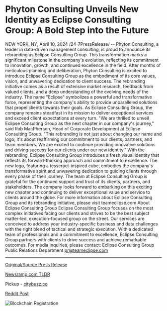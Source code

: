 # Phyton Consulting Unveils New Identity as Eclipse Consulting Group: A Bold Step into the Future

NEW YORK, NY, April 10, 2024 /24-7PressRelease/ -- Phyton Consulting, a leader in data-driven management consulting, is proud to announce its rebranding as Eclipse Consulting Group. This transformation marks a significant milestone in the company's evolution, reflecting its commitment to innovation, growth, and continued excellence in the field.  After months of meticulous planning and deliberation, Phyton Consulting is excited to introduce Eclipse Consulting Group as the embodiment of its core values, vision, and unwavering dedication to client success. The rebranding initiative comes as a result of extensive market research, feedback from valued clients, and a deep understanding of the evolving needs of the industry.  The name "Eclipse" symbolizes a powerful and transformative force, representing the company's ability to provide unparalleled solutions that propel clients towards their goals. As Eclipse Consulting Group, the company remains steadfast in its mission to deliver exceptional services and exceed client expectations at every turn.  "We are thrilled to unveil Eclipse Consulting Group as the next chapter in our company's journey," said Rob MacPherson, Head of Corporate Development at Eclipse Consulting Group. "This rebranding is not just about changing our name and logo; it's about reaffirming our commitment to our clients, partners, and team members. We are excited to continue providing innovative solutions and driving success for our clients under our new identity."  With the rebranding, Eclipse Consulting Group introduces a fresh visual identity that reflects its forward-thinking approach and commitment to excellence. The new logo, featuring a tesseract-inspired cube, embodies the company's transformative spirit and unwavering dedication to guiding clients through every phase of their journey.  The team at Eclipse Consulting Group is grateful for the continued support and trust of its clients, partners, and stakeholders. The company looks forward to embarking on this exciting new chapter and continuing to deliver exceptional value and service to clients around the globe.  For more information about Eclipse Consulting Group and its rebranding initiative, please visit teameclipse.com  About Eclipse Consulting Group  Eclipse Consulting Group focuses on the most complex initiatives facing our clients and strives to be the best subject matter-led, execution-focused group on the street. Our services are conceived to address your industry-specific business and data challenges with the right blend of tactical and strategic execution. With a dedicated team of professionals and a commitment to excellence, Eclipse Consulting Group partners with clients to drive success and achieve remarkable outcomes.  For media inquiries, please contact:  Eclipse Consulting Group Public Relations Department pr@teameclipse.com 

---

[Original/Source Press Release](https://www.24-7pressrelease.com/press-release/509922/phyton-consulting-unveils-new-identity-as-eclipse-consulting-group-a-bold-step-into-the-future)
                    

[Newsramp.com TLDR](https://newsramp.com/curated-news/phyton-consulting-rebrands-as-eclipse-consulting-group-reflecting-commitment-to-innovation-and-client-success/f68b05f985397ff5578130d1bda9952f) 


Pickup - [citybuzz.co](https://citybuzz.co/2024/04/10/phyton-consulting-rebrands-as-eclipse-consulting-group-a-bold-move-into-the-future)
 



[Reddit Post](https://www.reddit.com/r/Business_NewsRamp/comments/1c0fmrs/phyton_consulting_rebrands_as_eclipse_consulting/) 



![Blockchain Registration](https://cdn.newsramp.app/24-7PressRelease/qrcode/244/10/takeRdmv.webp)